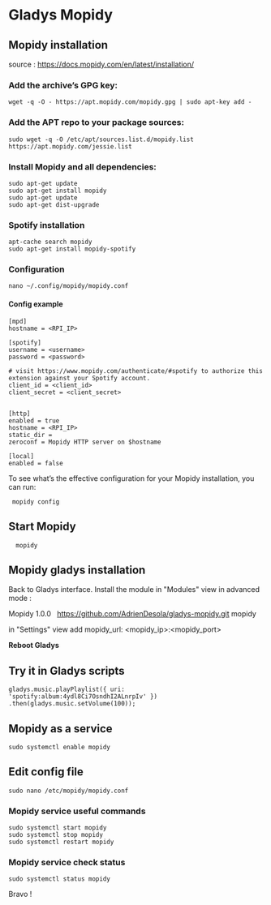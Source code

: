 # Gladys Mopidy

## Mopidy installation
source : https://docs.mopidy.com/en/latest/installation/

### Add the archive’s GPG key:

```
wget -q -O - https://apt.mopidy.com/mopidy.gpg | sudo apt-key add -
```

### Add the APT repo to your package sources:

```
sudo wget -q -O /etc/apt/sources.list.d/mopidy.list https://apt.mopidy.com/jessie.list
```


### Install Mopidy and all dependencies:

```
sudo apt-get update
sudo apt-get install mopidy
sudo apt-get update
sudo apt-get dist-upgrade
```


### Spotify installation

```
apt-cache search mopidy
sudo apt-get install mopidy-spotify
```

### Configuration

```
nano ~/.config/mopidy/mopidy.conf
```
#### Config example

```
[mpd]
hostname = <RPI_IP>

[spotify]
username = <username>
password = <password>

# visit https://www.mopidy.com/authenticate/#spotify to authorize this extension against your Spotify account.
client_id = <client_id>
client_secret = <client_secret>


[http]
enabled = true
hostname = <RPI_IP>
static_dir =
zeroconf = Mopidy HTTP server on $hostname

[local]
enabled = false
```

To see what’s the effective configuration for your Mopidy installation, you 
can run:
``` 
 mopidy config 
```


## Start Mopidy
```
  mopidy
```

## Mopidy gladys installation

Back to Gladys interface.
Install the module in "Modules" view in advanced mode :

Mopidy  1.0.0   https://github.com/AdrienDesola/gladys-mopidy.git  mopidy

in "Settings" view
add mopidy_url: <mopidy_ip>:<mopidy_port>

**Reboot Gladys**

## Try it in Gladys scripts
```
gladys.music.playPlaylist({ uri: 'spotify:album:4ydl8Ci7OsndhI2ALnrpIv' })
.then(gladys.music.setVolume(100));
```

## Mopidy as a service
```
sudo systemctl enable mopidy
```

## Edit config file
```
sudo nano /etc/mopidy/mopidy.conf 
```

### Mopidy service useful commands
```
sudo systemctl start mopidy
sudo systemctl stop mopidy
sudo systemctl restart mopidy
```

### Mopidy service check status
```
sudo systemctl status mopidy
```


Bravo !
